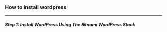<!-- # brief-8-WordPress -->

<h3>How to install wordpress</h3>
<hr>
<h5>Step 1: Install WordPress Using The Bitnami WordPress Stack</h5>



